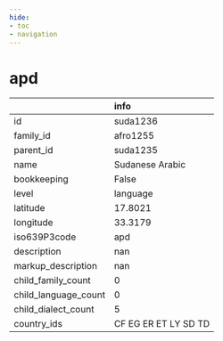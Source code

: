 ```yaml
---
hide:
- toc
- navigation
---
```

# apd
|                      | info                 |
|:---------------------|:---------------------|
| id                   | suda1236             |
| family_id            | afro1255             |
| parent_id            | suda1235             |
| name                 | Sudanese Arabic      |
| bookkeeping          | False                |
| level                | language             |
| latitude             | 17.8021              |
| longitude            | 33.3179              |
| iso639P3code         | apd                  |
| description          | nan                  |
| markup_description   | nan                  |
| child_family_count   | 0                    |
| child_language_count | 0                    |
| child_dialect_count  | 5                    |
| country_ids          | CF EG ER ET LY SD TD |